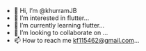 - 👋 Hi, I’m @khurramJB
- 👀 I’m interested in flutter...
- 🌱 I’m currently learning flutter...
- 💞️ I’m looking to collaborate on ...
- 📫 How to reach me kf115462@gmail.com...

<!---
khurramJB/khurramJB is a ✨ special ✨ repository because its `README.md` (this file) appears on your GitHub profile.
You can click the Preview link to take a look at your changes.
--->
